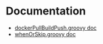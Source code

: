 
# Documentation

 * [dockerPullBuildPush.groovy doc](dockerPullBuildPush.md)
 * [whenOrSkip.groovy doc](whenOrSkip.md)
